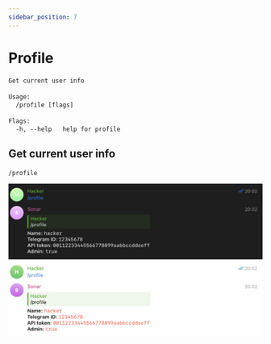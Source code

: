 ```yaml
---
sidebar_position: 7
---
```


# Profile

```
Get current user info

Usage:
  /profile [flags]

Flags:
  -h, --help   help for profile
```

## Get current user info

```
/profile
```

![Get current user info](../assets/telegram_token_dark.png#gh-dark-mode-only)![Get current user info](../assets/telegram_token_light.png#gh-light-mode-only)

